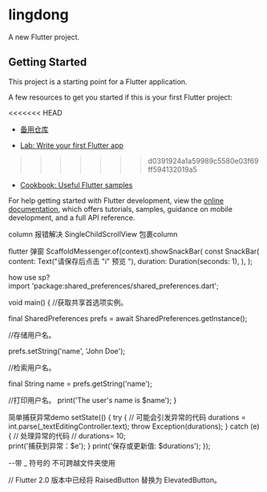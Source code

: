 # lingdong

A new Flutter project.

## Getting Started 

This project is a starting point for a Flutter application.

A few resources to get you started if this is your first Flutter project:

<<<<<<< HEAD
- [备用仓库](https://repo.ct8.pl/git/pub/520kiss/fts/)

- [Lab: Write your first Flutter app](https://docs.flutter.dev/get-started/codelab)
>>>>>>> d0391924a1a59989c5580e03f69ff594132019a5
- [Cookbook: Useful Flutter samples](https://docs.flutter.dev/cookbook)

For help getting started with Flutter development, view the
[online documentation](https://docs.flutter.dev/), which offers tutorials,
samples, guidance on mobile development, and a full API reference.

   column 报错解决
   SingleChildScrollView 包裹column
  
  flutter 弹窗
        ScaffoldMessenger.of(context).showSnackBar(
      const  SnackBar(
          content: Text("请保存后点击 \"i\" 预览 "),
          duration:  Duration(seconds: 1),
        ),
      );

  how use sp?  
import 'package:shared_preferences/shared_preferences.dart';

  void main() {
//获取共享首选项实例。  

  final SharedPreferences prefs = await SharedPreferences.getInstance();

 //存储用户名。

  prefs.setString('name', 'John Doe');

  //检索用户名。

  final String name = prefs.getString('name');

//打印用户名。
  print('The user's name is $name');
}


  简单捕获异常demo
 setState(() {
         try {
  // 可能会引发异常的代码
durations = int.parse(_textEditingController.text);
  throw Exception(durations);
} catch (e) {
  // 处理异常的代码
     // durations= 10;  
  print('捕获到异常：$e');
}
                  print('保存或更新值: $durations');
                  });
                  
--带 _ 符号的 不可跨越文件夹使用

// Flutter 2.0 版本中已经将 RaisedButton 替换为 ElevatedButton。